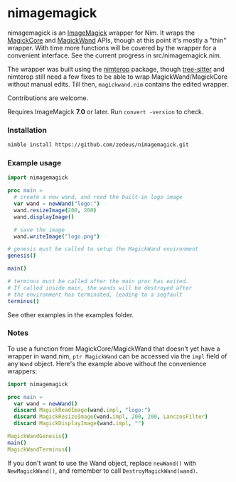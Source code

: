 # nimagemagick

nimagemagick is an [ImageMagick](https://www.imagemagick.org/) wrapper for Nim.
It wraps the [MagickCore](https://imagemagick.org/script/magick-wand.php) and 
[MagickWand](https://imagemagick.org/script/magick-wand.php) APIs, though at 
this point it's mostly a "thin" wrapper. With time more functions will be covered
by the wrapper for a convenient interface. See the current progress in
src/nimagemagick.nim.

The wrapper was built using the [nimterop](https://github.com/genotrance/nimterop/)
package, though [tree-sitter](https://github.com/tree-sitter/tree-sitter) and 
nimterop still need a few fixes to be able to wrap MagickWand/MagickCore without manual edits. 
Till then, `magickwand.nim` contains the edited wrapper.

Contributions are welcome.

Requires ImageMagick **7.0** or later. Run `convert -version` to check.

### Installation
```sh
nimble install https://github.com/zedeus/nimagemagick.git
```

### Example usage
```nim
import nimagemagick

proc main =
  # create a new wand, and read the built-in logo image
  var wand = newWand("logo:")
  wand.resizeImage(200, 200)
  wand.displayImage()

  # save the image
  wand.writeImage("logo.png")

# genesis must be called to setup the MagickWand environment
genesis()

main()

# terminus must be called after the main proc has exited.
# If called inside main, the wands will be destroyed after
# the environment has terminated, leading to a segfault
terminus()
```

See other examples in the examples folder.

### Notes

To use a function from MagickCore/MagickWand that doesn't yet have a
wrapper in wand.nim, `ptr MagickWand` can be accessed via the `impl`
field of any `Wand` object. Here's the example above without the 
convenience wrappers:

```nim
import nimagemagick

proc main =
  var wand = newWand()
  discard MagickReadImage(wand.impl, "logo:")
  discard MagickResizeImage(wand.impl, 200, 200, LanczosFilter)
  discard MagickDisplayImage(wand.impl, "")

MagickWandGenesis()
main()
MagickWandTerminus()
```

If you don't want to use the Wand object, replace `newWand()` with
`NewMagickWand()`, and remember to call `DestroyMagickWand(wand)`.
